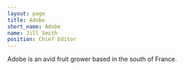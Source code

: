```yaml
---
layout: page
title: Adobe
short_name: Adobe
name: Jill Smith
position: Chief Editor
---
```

Adobe is an avid fruit grower based in the south of France.
